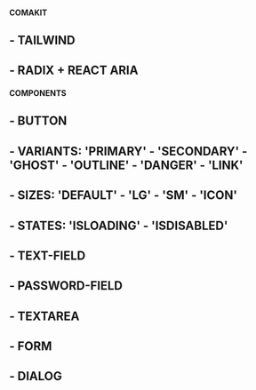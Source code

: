 #### COMAKIT

## - TAILWIND

## - RADIX + REACT ARIA

#### COMPONENTS

## - BUTTON

## - VARIANTS: 'PRIMARY' - 'SECONDARY' - 'GHOST' - 'OUTLINE' - 'DANGER' - 'LINK'

## - SIZES: 'DEFAULT' - 'LG' - 'SM' - 'ICON'

## - STATES: 'ISLOADING' - 'ISDISABLED'

## - TEXT-FIELD

## - PASSWORD-FIELD

## - TEXTAREA

## - FORM

## - DIALOG

## - SCROLL-AREA

## - CARD

## - AVATAR

## - CHECKBOX

## - RADIO-GROUP

## - SELECT

## - COMBOBOX

## - HOVER-CARD

## - DROPDOWN MENU

## - POPOVER

## - ALERT

## - SWITCH

## - BADGE
